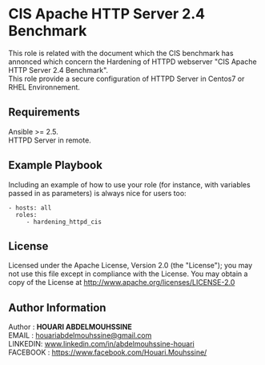 CIS Apache HTTP Server 2.4 Benchmark
======================================

This role is related with the document which the CIS benchmark has annonced which concern the Hardening of HTTPD webserver "CIS Apache HTTP Server 2.4 Benchmark". <br>
This role provide a secure configuration of HTTPD Server in Centos7 or RHEL Environnement. 

Requirements
------------

Ansible >= 2.5. <br>
HTTPD Server in remote.


Example Playbook
----------------

Including an example of how to use your role (for instance, with variables passed in as parameters) is always nice for users too:

    - hosts: all
      roles:
         - hardening_httpd_cis

License
-------
Licensed under the Apache License, Version 2.0 (the "License"); you may not use this file except in compliance with the License. You may obtain a copy of the License at http://www.apache.org/licenses/LICENSE-2.0

Author Information
------------------

Author : <b>HOUARI ABDELMOUHSSINE</b> <br>
EMAIL : houariabdelmouhssine@gmail.com <br>
LINKEDIN: www.linkedin.com/in/abdelmouhssine-houari <br>
FACEBOOK : https://www.facebook.com/Houari.Mouhssine/ <br>

